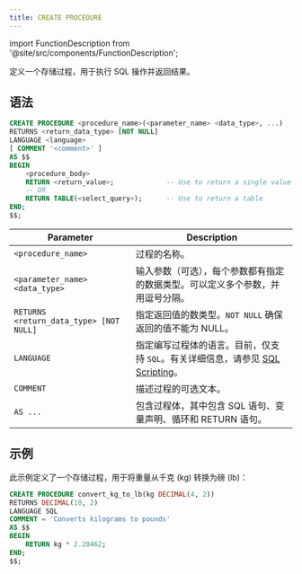 ```yaml
---
title: CREATE PROCEDURE
---
```

import FunctionDescription from '@site/src/components/FunctionDescription';

<FunctionDescription description="Introduced or updated: v1.2.637"/>

定义一个存储过程，用于执行 SQL 操作并返回结果。

## 语法

```sql
CREATE PROCEDURE <procedure_name>(<parameter_name> <data_type>, ...) 
RETURNS <return_data_type> [NOT NULL]
LANGUAGE <language> 
[ COMMENT '<comment>' ] 
AS $$
BEGIN
    <procedure_body>
    RETURN <return_value>;             -- Use to return a single value
    -- OR
    RETURN TABLE(<select_query>);      -- Use to return a table
END;
$$;
```

| Parameter                               | Description                                                                                                               |
|-----------------------------------------|---------------------------------------------------------------------------------------------------------------------------|
| `<procedure_name>`                      | 过程的名称。                                                                                                              |
| `<parameter_name> <data_type>`          | 输入参数（可选），每个参数都有指定的数据类型。可以定义多个参数，并用逗号分隔。                                                                  |
| `RETURNS <return_data_type> [NOT NULL]` | 指定返回值的数类型。`NOT NULL` 确保返回的值不能为 NULL。                                                                       |
| `LANGUAGE`                              | 指定编写过程体的语言。目前，仅支持 `SQL`。有关详细信息，请参见 [SQL Scripting](/guides/query/stored-procedure#sql-scripting)。                                  |
| `COMMENT`                               | 描述过程的可选文本。                                                                                                          |
| `AS ...`                                | 包含过程体，其中包含 SQL 语句、变量声明、循环和 RETURN 语句。                                                                         |

## 示例

此示例定义了一个存储过程，用于将重量从千克 (kg) 转换为磅 (lb)：

```sql
CREATE PROCEDURE convert_kg_to_lb(kg DECIMAL(4, 2)) 
RETURNS DECIMAL(10, 2) 
LANGUAGE SQL 
COMMENT = 'Converts kilograms to pounds'
AS $$
BEGIN
    RETURN kg * 2.20462;
END;
$$;
```